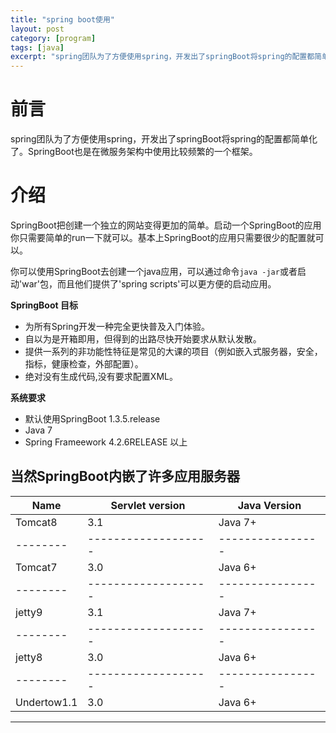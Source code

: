 ```yaml
---
title: "spring boot使用"
layout: post
category: [program]
tags: [java]
excerpt: "spring团队为了方便使用spring，开发出了springBoot将spring的配置都简单化了"
---
```


# 前言
spring团队为了方便使用spring，开发出了springBoot将spring的配置都简单化了。SpringBoot也是在微服务架构中使用比较频繁的一个框架。


# 介绍
SpringBoot把创建一个独立的网站变得更加的简单。启动一个SpringBoot的应用你只需要简单的run一下就可以。基本上SpringBoot的应用只需要很少的配置就可以。

你可以使用SpringBoot去创建一个java应用，可以通过命令`java -jar`或者启动'war'包，而且他们提供了'spring scripts'可以更方便的启动应用。

__SpringBoot 目标__
* 为所有Spring开发一种完全更快普及入门体验。
* 自以为是开箱即用，但得到的出路尽快开始要求从默认发散。
* 提供一系列的非功能性特征是常见的大课的项目（例如嵌入式服务器，安全，指标，健康检查，外部配置）。
* 绝对没有生成代码,没有要求配置XML。

__系统要求__
* 默认使用SpringBoot 1.3.5.release
* Java 7
* Spring Frameework 4.2.6RELEASE 以上

当然SpringBoot内嵌了许多应用服务器
-----------------------------------------------
|   Name |  Servlet version  |   Java Version |
|--------|-------------------|----------------|
| Tomcat8|      3.1          |   Java 7+      |
|--------|-------------------|----------------|
| Tomcat7|      3.0          |   Java 6+      |
|--------|-------------------|----------------|
| jetty9 |      3.1          |   Java 7+      |
|--------|-------------------|----------------|
| jetty8 |      3.0          |   Java 6+      |
|--------|-------------------|----------------|
|Undertow1.1  |      3.0     |   Java 6+      |
-----------------------------------------------

